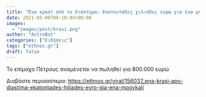 ```yaml
---
title: "Ένα κρασί από το διάστημα: Εκατοντάδες χιλιάδες ευρώ για ένα μπουκάλι"
date: 2021-05-06T06:10:03+00:00
images:
  - "images/post/krasi.png"
author: "AstroBot"
categories: ["Ειδήσεις"]
tags: ["ethnos.gr"]
draft: false
---
```


Το επίμαχο Πέτρους αναμένεται να πωληθεί για 800.000 ευρώ

Διαβάστε περισσότερα: https://ethnos.gr/viral/156037_ena-krasi-apo-diastima-ekatontades-hiliades-eyro-gia-ena-mpoykali
